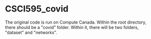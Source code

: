 # CSCI595_covid
The original code is run on Compute Canada. Within the root directory, there should be a "covid" folder. 
Within it, there will be two folders, "dataset" and "networks".
